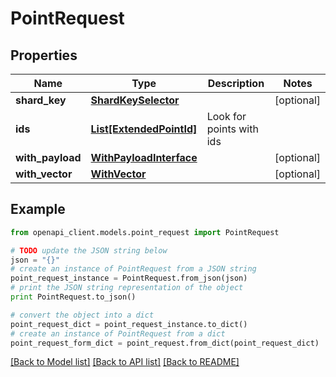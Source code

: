 # PointRequest


## Properties
Name | Type | Description | Notes
------------ | ------------- | ------------- | -------------
**shard_key** | [**ShardKeySelector**](ShardKeySelector.md) |  | [optional] 
**ids** | [**List[ExtendedPointId]**](ExtendedPointId.md) | Look for points with ids | 
**with_payload** | [**WithPayloadInterface**](WithPayloadInterface.md) |  | [optional] 
**with_vector** | [**WithVector**](WithVector.md) |  | [optional] 

## Example

```python
from openapi_client.models.point_request import PointRequest

# TODO update the JSON string below
json = "{}"
# create an instance of PointRequest from a JSON string
point_request_instance = PointRequest.from_json(json)
# print the JSON string representation of the object
print PointRequest.to_json()

# convert the object into a dict
point_request_dict = point_request_instance.to_dict()
# create an instance of PointRequest from a dict
point_request_form_dict = point_request.from_dict(point_request_dict)
```
[[Back to Model list]](../README.md#documentation-for-models) [[Back to API list]](../README.md#documentation-for-api-endpoints) [[Back to README]](../README.md)



